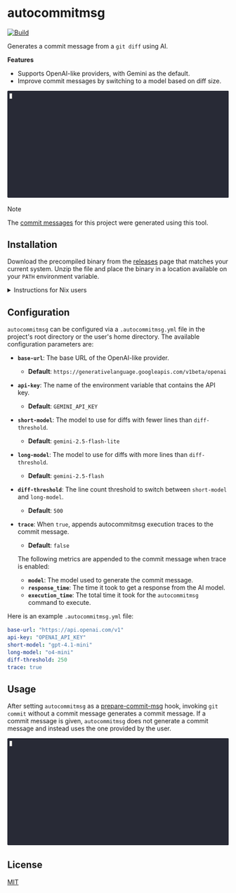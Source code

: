 # autocommitmsg

[![Build](https://github.com/sestrella/autocommitmsg/actions/workflows/build.yml/badge.svg)](https://github.com/sestrella/autocommitmsg/actions/workflows/build.yml)

Generates a commit message from a `git diff` using AI.

**Features**

- Supports OpenAI-like providers, with Gemini as the default.
- Improve commit messages by switching to a model based on diff size.

![generated-commit](assets/generated-commit.gif)

> [!NOTE] 
> The [commit messages](https://github.com/sestrella/autocommitmsg/commits/main/)
> for this project were generated using this tool.

## Installation

Download the precompiled binary from the [releases] page that matches your current
system. Unzip the file and place the binary in a location available on your
`PATH` environment variable.

<details>
<summary>Instructions for Nix users</summary>

### devenv

Add the `autocommitmsg` input to the `devenv.yaml` file:

```yml
inputs:
  autocommitmsg:
    url: github:sestrella/autocommitmsg
    overlays: [default]
  nixpkgs:
    url: github:cachix/devenv-nixpkgs/rolling
```

Add the `autocommitmsg` hook to the `devenv.nix` file as follows:

```nix
{ pkgs, lib, ... }:

{
  dotenv.enable = true;

  git-hooks.hooks.autocommitmsg = {
    enable = true;
    entry = lib.getExe pkgs.autocommitmsg;
    stages = [ "prepare-commit-msg" ];
  };

  cachix.pull = [ "sestrella" ];
}
```

**Note:** Enabling `dotenv` is optional if the `OPENAI_API_KEY` environment
variable is available.

</details>

## Configuration

`autocommitmsg` can be configured via a `.autocommitmsg.yml` file in
the project's root directory or the user's home directory. The available
configuration parameters are:

- **`base-url`**: The base URL of the OpenAI-like provider.
  - **Default**: `https://generativelanguage.googleapis.com/v1beta/openai`
- **`api-key`**: The name of the environment variable that contains the API key.
  - **Default**: `GEMINI_API_KEY`
- **`short-model`**: The model to use for diffs with fewer lines than `diff-threshold`.
  - **Default**: `gemini-2.5-flash-lite`
- **`long-model`**: The model to use for diffs with more lines than `diff-threshold`.
  - **Default**: `gemini-2.5-flash`
- **`diff-threshold`**: The line count threshold to switch between `short-model` and `long-model`.
  - **Default**: `500`
- **`trace`**: When `true`, appends autocommitmsg execution traces to the commit message.
  - **Default**: `false`

  The following metrics are appended to the commit message when trace is enabled:

  - **`model`**: The model used to generate the commit message.
  - **`response_time`**: The time it took to get a response from the AI model.
  - **`execution_time`**: The total time it took for the `autocommitmsg` command to execute.

Here is an example `.autocommitmsg.yml` file:

```yml
base-url: "https://api.openai.com/v1"
api-key: "OPENAI_API_KEY"
short-model: "gpt-4.1-mini"
long-model: "o4-mini"
diff-threshold: 250
trace: true
```

## Usage

After setting `autocommitmsg` as a [prepare-commit-msg] hook, invoking `git
commit` without a commit message generates a commit message. If a commit message
is given, `autocommitmsg` does not generate a commit message and instead uses
the one provided by the user.

![custom-commit](assets/custom-commit.gif)

## License

[MIT](LICENSE)

[prepare-commit-msg]: https://git-scm.com/docs/githooks#_prepare_commit_msg
[releases]: https://github.com/sestrella/autocommitmsg/releases
